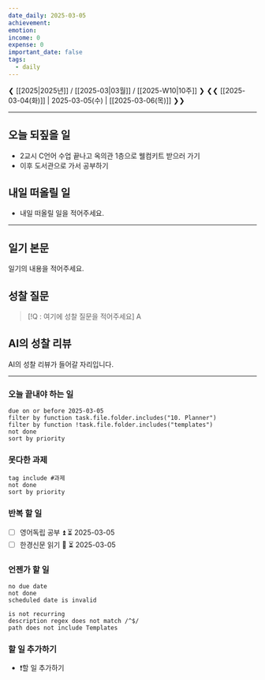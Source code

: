 ```yaml
---
date_daily: 2025-03-05
achievement: 
emotion: 
income: 0
expense: 0
important_date: false
tags:
  - daily
---
```

❮ [[2025|2025년]] / [[2025-03|03월]] / [[2025-W10|10주]] ❯
❮❮ [[2025-03-04(화)]] | 2025-03-05(수) | [[2025-03-06(목)]] ❯❯

---

## 오늘 되짚을 일
- 2교시 C언어 수업 끝나고 옥의관 1층으로 웰컴키트 받으러 가기
- 이후 도서관으로 가서 공부하기

## 내일 떠올릴 일
- 내일 떠올릴 일을 적어주세요.

---
## 일기 본문
일기의 내용을 적어주세요.

## 성찰 질문
> [!Q : 여기에 성찰 질문을 적어주세요]
> A

## AI의 성찰 리뷰
AI의 성찰 리뷰가 들어갈 자리입니다.

---
### 오늘 끝내야 하는 일
```tasks
due on or before 2025-03-05
filter by function task.file.folder.includes("10. Planner")
filter by function !task.file.folder.includes("templates")
not done
sort by priority
```

### 못다한 과제
```tasks
tag include #과제
not done
sort by priority
```

### 반복 할 일
- [ ] 영어독립 공부 ⏫ ⏳ 2025-03-05
- [ ] 한경신문 읽기 🔼 ⏳ 2025-03-05

### 언젠가 할 일
```tasks
no due date
not done
scheduled date is invalid

is not recurring
description regex does not match /^$/
path does not include Templates
```

### 할 일 추가하기
- ❗할 일 추가하기
